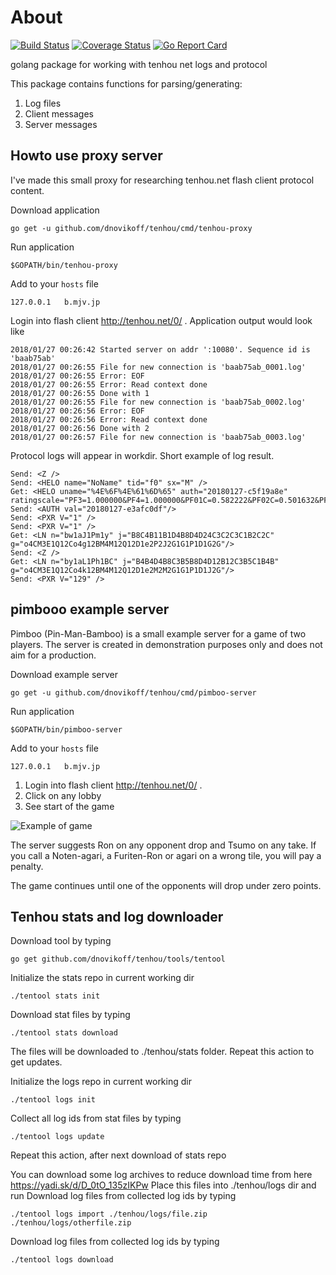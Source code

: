 # About

[![Build Status](https://travis-ci.org/dnovikoff/tenhou.svg?branch=master)](https://travis-ci.org/dnovikoff/tenhou)
[![Coverage Status](https://img.shields.io/codecov/c/github/dnovikoff/tenhou.svg)](https://codecov.io/gh/dnovikoff/tenhou)
[![Go Report Card](https://goreportcard.com/badge/github.com/dnovikoff/tenhou)](https://goreportcard.com/report/github.com/dnovikoff/tenhou)

golang package for working with tenhou net logs and protocol

This package contains functions for parsing/generating:
1. Log files
2. Client messages
3. Server messages

## Howto use proxy server
I've made this small proxy for researching tenhou.net flash client protocol content.

Download application
```
go get -u github.com/dnovikoff/tenhou/cmd/tenhou-proxy
```

Run application
```
$GOPATH/bin/tenhou-proxy
```

Add to your `hosts` file
```
127.0.0.1	b.mjv.jp
```

Login into flash client http://tenhou.net/0/ .
Application output would look like
```
2018/01/27 00:26:42 Started server on addr ':10080'. Sequence id is 'baab75ab'
2018/01/27 00:26:55 File for new connection is 'baab75ab_0001.log'
2018/01/27 00:26:55 Error: EOF
2018/01/27 00:26:55 Error: Read context done
2018/01/27 00:26:55 Done with 1
2018/01/27 00:26:55 File for new connection is 'baab75ab_0002.log'
2018/01/27 00:26:56 Error: EOF
2018/01/27 00:26:56 Error: Read context done
2018/01/27 00:26:56 Done with 2
2018/01/27 00:26:57 File for new connection is 'baab75ab_0003.log'
```

Protocol logs will appear in workdir.
Short example of log result.
```
Send: <Z />
Send: <HELO name="NoName" tid="f0" sx="M" />
Get: <HELO uname="%4E%6F%4E%61%6D%65" auth="20180127-c5f19a8e" ratingscale="PF3=1.000000&PF4=1.000000&PF01C=0.582222&PF02C=0.501632&PF03C=0.414869&PF11C=0.823386&PF12C=0.709416&PF13C=0.586714&PF23C=0.378722&PF33C=0.535594&PF1C00=8.000000"/>
Send: <AUTH val="20180127-e3afc0df"/>
Send: <PXR V="1" />
Send: <PXR V="1" />
Get: <LN n="bw1aJ1Pm1y" j="B8C4B11B1D4B8D4D24C3C2C3C1B2C2C" g="o4CM3E1Q12Co4g12BM4M12Q12D1e2P2J2G1G1P1D1G2G"/>
Send: <Z />
Get: <LN n="by1aL1Ph1BC" j="B4B4D4B8C3B5B8D4D12B12C3B5C1B4B" g="o4CM3E1Q12Co4k12BM4M12Q12D1e2M2M2G1G1P1D1J2G"/>
Send: <PXR V="129" />
```

## pimbooo example server
Pimboo (Pin-Man-Bamboo) is a small example server for a game of two players.
The server is created in demonstration purposes only and does not aim for a production.

Download example server
```
go get -u github.com/dnovikoff/tenhou/cmd/pimboo-server
```

Run application
```
$GOPATH/bin/pimboo-server
```

Add to your `hosts` file
```
127.0.0.1	b.mjv.jp
```

1. Login into flash client http://tenhou.net/0/ .
2. Click on any lobby
3. See start of the game

![Example of game](https://raw.githubusercontent.com/dnovikoff/tenhou/master/cmd/pimboo-server/example.gif)

The server suggests Ron on any opponent drop and Tsumo on any take.
If you call a Noten-agari, a Furiten-Ron or agari on a wrong tile, you will pay a penalty.

The game continues until one of the opponents will drop under zero points.

## Tenhou stats and log downloader
Download tool by typing
```
go get github.com/dnovikoff/tenhou/tools/tentool
```

Initialize the stats repo in current working dir
```
./tentool stats init
```

Download stat files by typing
```
./tentool stats download
```
The files will be downloaded to ./tenhou/stats folder.
Repeat this action to get updates.

Initialize the logs repo in current working dir
```
./tentool logs init
```

Collect all log ids from stat files by typing
```
./tentool logs update
```
Repeat this action, after next download of stats repo

You can download some log archives to reduce download time from here https://yadi.sk/d/D_0tO_135zIKPw
Place this files into ./tenhou/logs dir and run
Download log files from collected log ids by typing
```
./tentool logs import ./tenhou/logs/file.zip ./tenhou/logs/otherfile.zip
```

Download log files from collected log ids by typing
```
./tentool logs download
```
